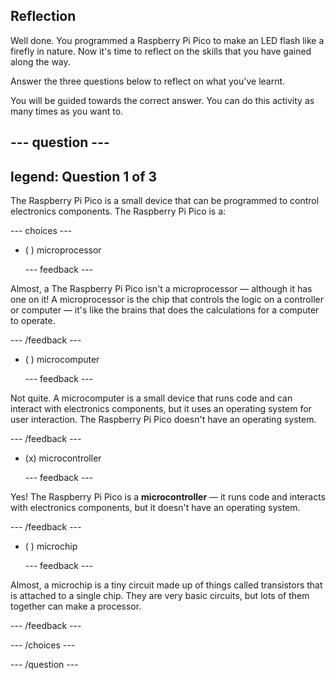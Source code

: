 ## Reflection

Well done. You programmed a Raspberry Pi Pico to make an LED flash like a firefly in nature. Now it's time to reflect on the skills that you have gained along the way. 

Answer the three questions below to reflect on what you've learnt.

You will be guided towards the correct answer. You can do this activity as many times as you want to.

--- question ---
---
legend: Question 1 of 3
---

The Raspberry Pi Pico is a small device that can be programmed to control electronics components. The Raspberry Pi Pico is a:

--- choices ---

- ( ) microprocessor

  --- feedback ---
  
Almost, a The Raspberry Pi Pico isn't a microprocessor — although it has one on it! A microprocessor is the chip that controls the logic on a controller or computer — it's like the brains that does the calculations for a computer to operate.  

  --- /feedback ---

- ( ) microcomputer

  --- feedback ---
  
Not quite. A microcomputer is a small device that runs code and can interact with electronics components, but it uses an operating system for user interaction. The Raspberry Pi Pico doesn't have an operating system.

  --- /feedback ---

- (x) microcontroller

  --- feedback ---
  
Yes! The Raspberry Pi Pico is a **microcontroller** — it runs code and interacts with electronics components, but it doesn't have an operating system.

  --- /feedback ---

- ( ) microchip

  --- feedback ---
  
Almost, a microchip is a tiny circuit made up of things called transistors that is attached to a single chip. They are very basic circuits, but lots of them together can make a processor. 

  --- /feedback ---

--- /choices ---

--- /question ---
